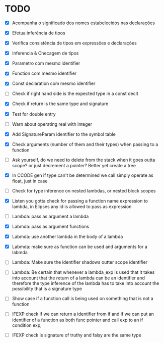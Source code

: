  # TODO
- [x] Acompanha o significado dos nomes estabelecidos
nas declarações
- [x] Efetua inferência de tipos
- [x] Verifica consistência de tipos em expressões e
declarações
- [x] Inferencia & Checagem de tipos
- [x] Parametro com mesmo identifier
- [x] Function com mesmo identifier
- [x] Const declaration com mesmo identifier
- [ ] Check if right hand side is the expected type in a const declt
- [x] Check if return is the same type and signature
- [x] Test for double entry
- [ ] Warn about operating real with integer
- [x] Add SignatureParam identifier to the symbol table
- [x] Check arguments (number of them and their types) when passing to a function
- [ ] Ask yourself, do we need to delete from the stack when it goes outta scope? or just decrement a pointer? Better yet create a tree
- [x] In CCODE gen if type can't be determined we call simply operate as float, just in case
- [ ] Check for type inference on nested lambdas, or nested block scopes
- [x] Listen you gotta check for passing a function name expression to lambda, in Elipses any id is allowed to pass as expression 

- [ ] Lambda: pass as argument a lambda
- [x] Labmda: pass as argument functions 
- [x] Labmda: use another lambda in the body of a lambda 
- [x] Labmda: make sure as function can be used and arguments for a labmda
- [ ] Lambda: Make sure the identifier shadows outter scope identifier
- [ ] Lambda: Be certain that whenever a lambda_exp is used that it takes into account that the return of a lambda can be an identifier and therefore the type inference of the lambda has to take into account the possibility that is a signature type
- [ ] Show case if a function call is being used on something that is not a function
- [ ] IFEXP check if we can return a identifier from if and if we can put an identifier of a function as both func pointer and call exp to an if condition exp;
- [ ] IFEXP check is signature of truthy and falsy are the same type